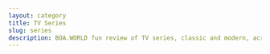 ```yaml
---
layout: category
title: TV Series
slug: series
description: BOA.WORLD fun review of TV series, classic and modern, across all genre from around the world.
---
```

